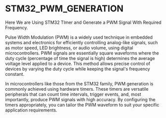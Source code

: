 # STM32_PWM_GENERATION
Here We are Using STM32 TImer and Generate a PWM Signal With Required Frequency.

Pulse Width Modulation (PWM) is a widely used technique in embedded systems and electronics for efficiently controlling analog-like signals, such as motor speed, LED brightness, or audio volume, using digital microcontrollers. PWM signals are essentially square waveforms where the duty cycle (percentage of time the signal is high) determines the average voltage level applied to a device. This method allows precise control of devices by varying the duty cycle while keeping the signal's frequency constant.

In microcontrollers like those from the STM32 family, PWM generation is commonly achieved using hardware timers. These timers are versatile peripherals that can count time intervals, trigger events, and, most importantly, produce PWM signals with high accuracy. By configuring the timers appropriately, you can tailor the PWM waveform to suit your specific application requirements.
